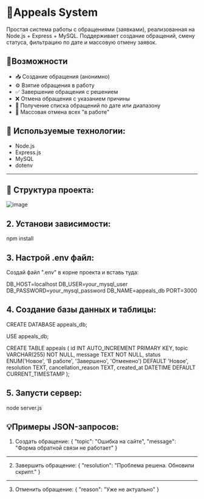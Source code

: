 # 📨Appeals System

Простая система работы с обращениями (заявками), реализованная на Node.js + Express + MySQL. Поддерживает создание обращений, смену статуса, фильтрацию по дате и массовую отмену заявок.


## 🚀Возможности
- 📥 Создание обращения (анонимно)
- ⚙️ Взятие обращения в работу
- ✅ Завершение обращения с решением
- ❌ Отмена обращения с указанием причины
- 📅 Получение списка обращений по дате или диапазону
- 🔄 Массовая отмена всех "в работе"

## 🔧 Используемые технологии:
- Node.js
- Express.js
- MySQL
- dotenv

---

## 📁 Структура проекта:
![image](https://github.com/user-attachments/assets/20bac8dd-30dc-4b1b-9de8-c0dd1778b239)


## 2. Установи зависимости:
npm install

## 3. Настрой .env файл:
Создай файл ".env" в корне проекта и вставь туда:

DB_HOST=localhost
DB_USER=your_mysql_user
DB_PASSWORD=your_mysql_password
DB_NAME=appeals_db
PORT=3000


## 4. Создание базы данных и таблицы:
CREATE DATABASE appeals_db;

USE appeals_db;

CREATE TABLE appeals (
  id INT AUTO_INCREMENT PRIMARY KEY,
  topic VARCHAR(255) NOT NULL,
  message TEXT NOT NULL,
  status ENUM('Новое', 'В работе', 'Завершено', 'Отменено') DEFAULT 'Новое',
  resolution TEXT,
  cancellation_reason TEXT,
  created_at DATETIME DEFAULT CURRENT_TIMESTAMP
);

## 5. Запусти сервер:
node server.js

## 💡Примеры JSON-запросов:

1. Создать обращение:
{
  "topic": "Ошибка на сайте",
  "message": "Форма обратной связи не работает"
}
---------------------------------------------------
2. Завершить обращение:
{
  "resolution": "Проблема решена. Обновили скрипт."
}
---------------------------------------------------
3. Отменить обращение:
{
  "reason": "Уже не актуально"
}



